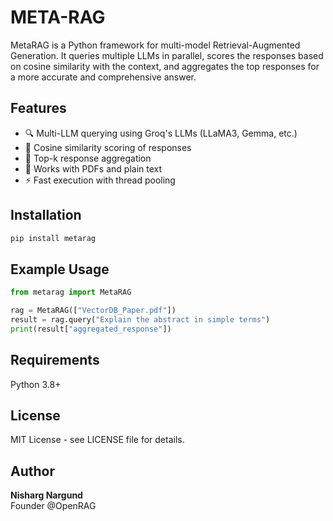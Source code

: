 # META-RAG
MetaRAG is a Python framework for multi-model Retrieval-Augmented Generation. It queries multiple LLMs in parallel, scores the responses based on cosine similarity with the context, and aggregates the top responses for a more accurate and comprehensive answer.

## Features
- 🔍 Multi-LLM querying using Groq's LLMs (LLaMA3, Gemma, etc.)
- 🤝 Cosine similarity scoring of responses
- 🧠 Top-k response aggregation
- 📄 Works with PDFs and plain text
- ⚡ Fast execution with thread pooling

## Installation
```bash
pip install metarag
```

## Example Usage
```python
from metarag import MetaRAG

rag = MetaRAG(["VectorDB_Paper.pdf"])
result = rag.query("Explain the abstract in simple terms")
print(result["aggregated_response"])
```

## Requirements
Python 3.8+

## License
MIT License - see LICENSE file for details.

## Author
**Nisharg Nargund**  
Founder @OpenRAG
